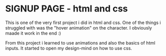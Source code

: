 # SIGNUP PAGE - html and css

This is one of the very first project i did in html and css.
One of the things i struggled with was the "hover animation" on the
character. I obviously maade it work in the end :)

From this project i learned to use animations and also the basics of
html inputs. It started to open my design-mind on how to use css.
